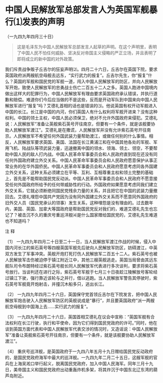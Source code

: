 #  中国人民解放军总部发言人为英国军舰暴行⑴发表的声明  
（一九四九年四月三十日）

>
> 这是毛泽东为中国人民解放军总部发言人起草的声明。在这个声明里，表明了中国人民不怕任何威胁、坚决反对帝国主义侵略的严正立场，并且表明了即将成立的新中国的对外政策。

我们斥责战争贩子丘吉尔的狂妄声明⑵。四月二十六日，丘吉尔在英国下院，要求英国政府派两艘航空母舰去远东，“实行武力的报复”。丘吉尔先生，你“报复”什么？英国的军舰和国民党的军舰一道，闯入中国人民解放军的防区，并向人民解放军开炮，致使人民解放军的忠勇战士伤亡二百五十二人之多。英国人跑进中国境内做出这样大的犯罪行为，中国人民解放军有理由要求英国政府承认错误，并执行道歉和赔偿。难道你们今后应当做的不是这些，反而是开动军队到中国来向中国人民解放军进行“报复”吗？艾德礼首相的话也是错误的⑶。他说英国有权开动军舰进入中国的长江。长江是中国的内河，你们英国人有什么权利将军舰开进来？没有这种权利。中国的领土主权，中国人民必须保卫，绝对不允许外国政府来侵犯。艾德礼说：人民解放军“准备让英舰紫石英号开往南京，但要有一个条件，就是该舰要协助人民解放军渡江”。艾德礼是在撒谎，人民解放军并没有允许紫石英号开往南京。人民解放军不希望任何外国武装力量帮助渡江，或做任何别的什么事情。相反，人民解放军要求英国、美国、法国在长江黄浦江和在中国其他各处的军舰、军用飞机、陆战队等项武装力量，迅速撤离中国的领水、领海、领土、领空，不要帮助中国人民的敌人打内战。中国人民革命军事委员会和人民政府直到现在还没有同任何外国政府建立外交关系。中国人民革命军事委员会和人民政府愿意保护从事正常业务的在华外国侨民。中国人民革命军事委员会和人民政府愿意考虑同各外国建立外交关系，这种关系必须建立在平等、互利、互相尊重主权和领土完整的基础上，首先是不能帮助国民党反动派。中国人民革命军事委员会和人民政府不愿意接受任何外国政府所给予的任何带威胁性的行动。外国政府如果愿意考虑同我们建立外交关系，它就必须断绝同国民党残余力量的关系，并且把它在中国的武装力量撤回去。艾德礼埋怨中国共产党因为没有同外国建立外交关系而不愿意同外国政府的旧外交人员（国民党承认的领事）发生关系，这种埋怨是没有理由的。过去数年内，美国、英国、加拿大等国政府是帮助国民党反对我们的，难道艾德礼先生也忘记了？被击沉不久的重庆号重巡洋舰⑷是什么国家赠给国民党的，艾德礼先生难道也不知道吗？

注 释

〔1〕
一九四九年四月二十日至二十一日，当人民解放军渡江作战的时候，侵入中国内河长江的紫石英号等四艘英国军舰先后驶向人民解放军防区，妨碍渡江，中英双方发生了军事冲突。英舰开炮打死打伤人民解放军二百五十二人。紫石英号也被人民解放军击伤被迫停于镇江附近江中，其他三艘英舰逃走。英国当局曾由其远东舰队司令布朗特经过紫石英号舰长同人民解放军代表进行多次谈判，要求将紫石英号放行。当谈判还在进行之际，紫石英号军舰于七月三十日夜趁江陵解放号客轮经过镇江下驶，强行靠近该轮与之并行，借以逃跑。当人民解放军警告其停驶时，紫石英号军舰竟开炮射击，并撞沉木船多只，逃出长江。

〔2〕
一九四九年四月二十六日，英国保守党首领丘吉尔在下院发言，把中国人民解放军炮击驶入人民解放军防区的英舰说成是“暴行”，并且要英国政府“派一两艘航空母舰到中国海上去……实行武力的报复”。

〔3〕
一九四九年四月二十六日，英国首相艾德礼在议会中宣称：“英国军舰有合法权利在长江行驶，执行和平使命，因为它们得到国民党政府的许可。”同时，他在谈到英国方面代表和中国人民解放军代表交涉的情况时，又造谣说：中国人民解放军“准备让英舰紫石英号开往南京，但要有一个条件，就是该舰要协助人民解放军渡江”。

〔4〕
重庆号巡洋舰，是英国政府于一九四八年五月十九日赠给国民党反动政府的，是国民党政府海军中最大的巡洋舰。一九四九年二月二十五日，这艘军舰的官兵在上海吴淞口举行起义，脱离国民党政府，加入中国人民海军。同年三月十九日，美帝国主义和国民党政府出动重轰炸机多架，将其炸沉于中国东北辽东湾的葫芦岛附近。

  

